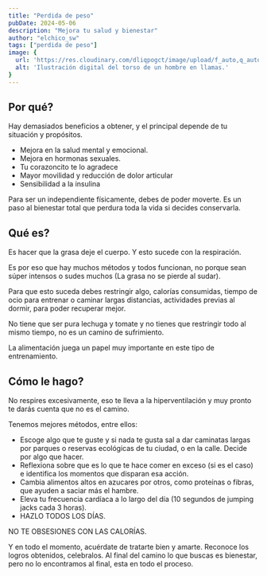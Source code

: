 ```yaml
---
title: "Perdida de peso"
pubDate: 2024-05-06
description: "Mejora tu salud y bienestar"
author: "elchico_sw"
tags: ["perdida de peso"]
image: {
  url: 'https://res.cloudinary.com/dliqpogct/image/upload/f_auto,q_auto/v1/mysite/fatloss',
  alt: 'Ilustración digital del torso de un hombre en llamas.'
}
---
```


## Por qué?

Hay demasiados beneficios a obtener, y el principal depende de tu situación y propósitos.

- Mejora en la salud mental y emocional.
- Mejora en hormonas sexuales.
- Tu corazoncito te lo agradece
- Mayor movilidad y reducción de dolor articular
- Sensibilidad a la insulina

Para ser un independiente físicamente, debes de poder moverte.
Es un paso al bienestar total que perdura toda la vida si decides conservarla.

## Qué es?

Es hacer que la grasa deje el cuerpo.
Y esto sucede con la respiración.

Es por eso que hay muchos métodos y todos funcionan, no porque sean súper intensos o sudes muchos (La grasa no se pierde al sudar).

Para que esto suceda debes restringir algo, calorías consumidas, tiempo de ocio para entrenar o caminar largas distancias, actividades previas al dormir, para poder recuperar mejor.

No tiene que ser pura lechuga y tomate y no tienes que restringir todo al mismo tiempo, no es un camino de sufrimiento.

La alimentación juega un papel muy importante en este tipo de entrenamiento.

## Cómo le hago?

No respires excesivamente, eso te lleva a la hiperventilación y muy pronto te darás cuenta que no es el camino.

Tenemos mejores métodos, entre ellos:

- Escoge algo que te guste y si nada te gusta sal a dar caminatas largas por parques o reservas ecológicas de tu ciudad, o en la calle. Decide por algo que hacer.
- Reflexiona sobre que es lo que te hace comer en exceso (si es el caso) e identifica los momentos que disparan esa acción.
- Cambia alimentos altos en azucares por otros, como proteínas o fibras, que ayuden a saciar más el hambre.
- Eleva tu frecuencia cardíaca a lo largo del día (10 segundos de jumping jacks cada 3 horas).
- HAZLO TODOS LOS DÍAS.

NO TE OBSESIONES CON LAS CALORÍAS.

Y en todo el momento, acuérdate de tratarte bien y amarte. Reconoce los logros obtenidos, celebralos. Al final del camino lo que buscas es bienestar, pero no lo encontramos al final, esta en todo el proceso.